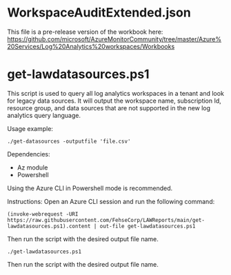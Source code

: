 
# WorkspaceAuditExtended.json

This file is a pre-release version of the workbook here: https://github.com/microsoft/AzureMonitorCommunity/tree/master/Azure%20Services/Log%20Analytics%20workspaces/Workbooks

# get-lawdatasources.ps1

This script is used to query all log analytics workspaces in a tenant and look for legacy data sources. It will output the workspace name, subscription Id, resource group, and data sources that are not supported in the new log analytics query language.

Usage example:

```./get-datasources -outputfile 'file.csv'```

Dependencies:

- Az module
- Powershell

Using the Azure CLI in Powershell mode is recommended.

Instructions:
Open an Azure CLI session and run the following command:

```(invoke-webrequest -URI https://raw.githubusercontent.com/FehseCorp/LAWReports/main/get-lawdatasources.ps1).content | out-file get-lawdatasources.ps1```

Then run the script with the desired output file name.

```./get-lawdatasources.ps1```

Then run the script with the desired output file name.
